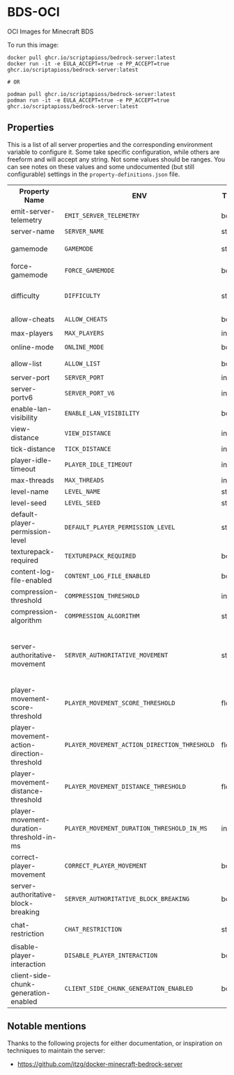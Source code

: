 
# BDS-OCI

OCI Images for Minecraft BDS

To run this image:

```
docker pull ghcr.io/scriptapioss/bedrock-server:latest
docker run -it -e EULA_ACCEPT=true -e PP_ACCEPT=true ghcr.io/scriptapioss/bedrock-server:latest

# OR

podman pull ghcr.io/scriptapioss/bedrock-server:latest
podman run -it -e EULA_ACCEPT=true -e PP_ACCEPT=true ghcr.io/scriptapioss/bedrock-server:latest
```

## Properties

This is a list of all server properties and the corresponding
environment variable to configure it. Some take specific
configuration, while others are freeform and will accept any string.
Not some values should be ranges. You can see notes on these
values and some undocumented (but still configurable) settings
in the `property-definitions.json` file.

<table>
  <tr><th><strong>Property Name</strong></th><th><strong>ENV</strong></th><th><strong>Type</strong></th><th><strong>Enums</strong></th></tr>
<tr><td>emit-server-telemetry</td><td><code>EMIT_SERVER_TELEMETRY</code></td><td>bool</td><td><code>true</code><br>
<code>false</code><br></td></tr>

<tr><td>server-name</td><td><code>SERVER_NAME</code></td><td>string</td><td></td></tr>

<tr><td>gamemode</td><td><code>GAMEMODE</code></td><td>string</td><td><code>survival</code><br>
<code>creative</code><br>
<code>adventure</code><br></td></tr>

<tr><td>force-gamemode</td><td><code>FORCE_GAMEMODE</code></td><td>bool</td><td><code>true</code><br>
<code>false</code><br></td></tr>

<tr><td>difficulty</td><td><code>DIFFICULTY</code></td><td>string</td><td><code>easy</code><br>
<code>peaceful</code><br>
<code>normal</code><br>
<code>hard</code><br></td></tr>

<tr><td>allow-cheats</td><td><code>ALLOW_CHEATS</code></td><td>bool</td><td><code>true</code><br>
<code>false</code><br></td></tr>

<tr><td>max-players</td><td><code>MAX_PLAYERS</code></td><td>int32</td><td></td></tr>

<tr><td>online-mode</td><td><code>ONLINE_MODE</code></td><td>bool</td><td><code>true</code><br>
<code>false</code><br></td></tr>

<tr><td>allow-list</td><td><code>ALLOW_LIST</code></td><td>bool</td><td><code>true</code><br>
<code>false</code><br></td></tr>

<tr><td>server-port</td><td><code>SERVER_PORT</code></td><td>int32</td><td></td></tr>

<tr><td>server-portv6</td><td><code>SERVER_PORT_V6</code></td><td>int32</td><td></td></tr>

<tr><td>enable-lan-visibility</td><td><code>ENABLE_LAN_VISIBILITY</code></td><td>bool</td><td><code>true</code><br>
<code>false</code><br></td></tr>

<tr><td>view-distance</td><td><code>VIEW_DISTANCE</code></td><td>int32</td><td></td></tr>

<tr><td>tick-distance</td><td><code>TICK_DISTANCE</code></td><td>int32</td><td></td></tr>

<tr><td>player-idle-timeout</td><td><code>PLAYER_IDLE_TIMEOUT</code></td><td>int32</td><td></td></tr>

<tr><td>max-threads</td><td><code>MAX_THREADS</code></td><td>int32</td><td></td></tr>

<tr><td>level-name</td><td><code>LEVEL_NAME</code></td><td>string</td><td></td></tr>

<tr><td>level-seed</td><td><code>LEVEL_SEED</code></td><td>string</td><td></td></tr>

<tr><td>default-player-permission-level</td><td><code>DEFAULT_PLAYER_PERMISSION_LEVEL</code></td><td>string</td><td><code>visitor</code><br>
<code>member</code><br>
<code>operator</code><br></td></tr>

<tr><td>texturepack-required</td><td><code>TEXTUREPACK_REQUIRED</code></td><td>bool</td><td><code>true</code><br>
<code>false</code><br></td></tr>

<tr><td>content-log-file-enabled</td><td><code>CONTENT_LOG_FILE_ENABLED</code></td><td>bool</td><td><code>true</code><br>
<code>false</code><br></td></tr>

<tr><td>compression-threshold</td><td><code>COMPRESSION_THRESHOLD</code></td><td>int32</td><td></td></tr>

<tr><td>compression-algorithm</td><td><code>COMPRESSION_ALGORITHM</code></td><td>string</td><td><code>zlib</code><br>
<code>snappy</code><br></td></tr>

<tr><td>server-authoritative-movement</td><td><code>SERVER_AUTHORITATIVE_MOVEMENT</code></td><td>string</td><td><code>server-auth</code><br>
<code>client-auth</code><br>
<code>server-auth-with-rewind</code><br></td></tr>

<tr><td>player-movement-score-threshold</td><td><code>PLAYER_MOVEMENT_SCORE_THRESHOLD</code></td><td>float</td><td></td></tr>

<tr><td>player-movement-action-direction-threshold</td><td><code>PLAYER_MOVEMENT_ACTION_DIRECTION_THRESHOLD</code></td><td>float</td><td></td></tr>

<tr><td>player-movement-distance-threshold</td><td><code>PLAYER_MOVEMENT_DISTANCE_THRESHOLD</code></td><td>float</td><td></td></tr>

<tr><td>player-movement-duration-threshold-in-ms</td><td><code>PLAYER_MOVEMENT_DURATION_THRESHOLD_IN_MS</code></td><td>int32</td><td></td></tr>

<tr><td>correct-player-movement</td><td><code>CORRECT_PLAYER_MOVEMENT</code></td><td>bool</td><td><code>true</code><br>
<code>false</code><br></td></tr>

<tr><td>server-authoritative-block-breaking</td><td><code>SERVER_AUTHORITATIVE_BLOCK_BREAKING</code></td><td>bool</td><td><code>true</code><br>
<code>false</code><br></td></tr>

<tr><td>chat-restriction</td><td><code>CHAT_RESTRICTION</code></td><td>string</td><td><code>None</code><br>
<code>Dropped</code><br>
<code>Disabled</code><br></td></tr>

<tr><td>disable-player-interaction</td><td><code>DISABLE_PLAYER_INTERACTION</code></td><td>bool</td><td><code>true</code><br>
<code>false</code><br></td></tr>

<tr><td>client-side-chunk-generation-enabled</td><td><code>CLIENT_SIDE_CHUNK_GENERATION_ENABLED</code></td><td>bool</td><td><code>true</code><br>
<code>false</code><br></td></tr>

</table>

## Notable mentions

Thanks to the following projects for either documentation, or inspiration on
techniques to maintain the server:

- https://github.com/itzg/docker-minecraft-bedrock-server

